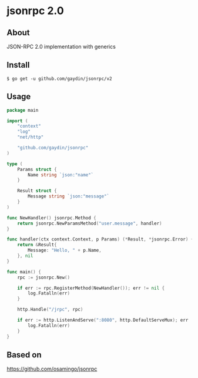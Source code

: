 # jsonrpc 2.0

## About

JSON-RPC 2.0 implementation with generics

## Install

```
$ go get -u github.com/gaydin/jsonrpc/v2
```

## Usage

```go
package main

import (
	"context"
	"log"
	"net/http"

	"github.com/gaydin/jsonrpc"
)

type (
	Params struct {
		Name string `json:"name"`
	}

	Result struct {
		Message string `json:"message"`
	}
)

func NewHandler() jsonrpc.Method {
	return jsonrpc.NewParamsMethod("user.message", handler)
}

func handler(ctx context.Context, p Params) (*Result, *jsonrpc.Error) {
	return &Result{
		Message: "Hello, " + p.Name,
	}, nil
}

func main() {
	rpc := jsonrpc.New()

	if err := rpc.RegisterMethod(NewHandler()); err != nil {
		log.Fatalln(err)
	}

	http.Handle("/jrpc", rpc)

	if err := http.ListenAndServe(":8080", http.DefaultServeMux); err != nil {
		log.Fatalln(err)
	}
}
```

## Based on

https://github.com/osamingo/jsonrpc